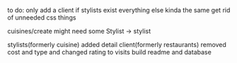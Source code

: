 to do:
only add a client if stylists exist
everything else kinda the same
get rid of unneeded css things

cuisines/create might need some Stylist -> stylist

stylists(formerly cuisine) added detail
client(formerly restaurants) removed cost and type and changed rating to visits
build readme and database
